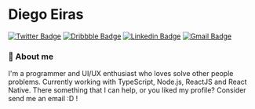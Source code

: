 # Diego Eiras

[![Twitter Badge](https://img.shields.io/badge/-@dev_eiras-08A0E9?style=flat-square&labelColor=2E933CB&logo=twitter&logoColor=white&link=https://twitter.com/dev_eiras)](https://twitter.com/dev_eiras)
[![Dribbble Badge](https://img.shields.io/badge/-eiras5g-EA4C89?style=flat-square&logo=Dribbble&logoColor=white&link=https://dribbble.com/eiras5g)](https://dribbble.com/eiras5g)
[![Linkedin Badge](https://img.shields.io/badge/-Diego%20Eiras-0077B5?style=flat-square&logo=Linkedin&logoColor=white&link=https://www.linkedin.com/in/diego-eiras-2005ba19b/)](https://www.linkedin.com/in/diego-eiras-2005ba19b/) 
[![Gmail Badge](https://img.shields.io/badge/-diegoeiras.dev@gmail.com-B23121?style=flat-square&logo=Gmail&logoColor=white&link=mailto:diegoeiras.dev@gmail.com)](mailto:diegoeiras.dev@gmail.com)

### 👋 About me

I'm a programmer and UI/UX enthusiast who loves solve other people problems. Currently working with TypeScript, Node.js, ReactJS and React Native. There something that I can help, or you liked my profile? Consider send me an email :D !


